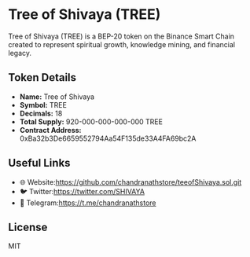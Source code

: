 # Tree of Shivaya (TREE)

Tree of Shivaya (TREE) is a BEP-20 token on the Binance Smart Chain created to represent spiritual growth, knowledge mining, and financial legacy.

## Token Details
- **Name:** Tree of Shivaya
- **Symbol:** TREE
- **Decimals:** 18
- **Total Supply:** 920-000-000-000-000 TREE
- **Contract Address:** 0xBa32b3De6659552794Aa54F135de33A4FA69bc2A

## Useful Links
- 🌐 Website:https://github.com/chandranathstore/teeofShivaya.sol.git 
- 🐦 Twitter:https://twitter.com/SHIVAYA
- 💬 Telegram:https://t.me/chandranathstore

## License
MIT
